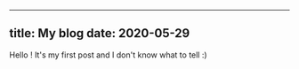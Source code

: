 
---
title: My blog
date: 2020-05-29
---

Hello !
It's my first post and I don't know what to tell :)

